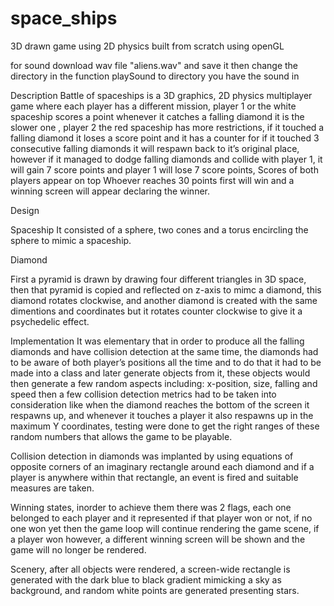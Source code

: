 # space_ships
3D drawn game using 2D physics built from scratch using openGL


for sound
download wav file "aliens.wav" and save it then change the directory in the function playSound to directory you have the sound in 


Description
Battle of spaceships is a 3D graphics, 2D physics multiplayer game where each player has a different mission, player 1 or the white spaceship scores a point whenever it catches a falling diamond it is the slower one , player 2 the red spaceship has more restrictions, if it touched a falling diamond it loses a score point and it has a counter for if it touched 3 consecutive falling diamonds it will respawn back to it’s original place, however if it managed to dodge falling diamonds and collide with player 1, it will gain 7 score points and player 1 will lose 7 score points, Scores of both players appear on top 
Whoever reaches 30 points first will win and a winning screen will appear declaring the winner.

Design

Spaceship
It consisted of a sphere, two cones and a torus encircling the sphere to mimic a spaceship.



Diamond

First a pyramid is drawn by drawing four different triangles in 3D space, then that pyramid is copied and reflected on z-axis to mimc a diamond, this diamond rotates clockwise, and another diamond is created with the same dimentions and coordinates but it rotates counter clockwise to give it a psychedelic effect.

Implementation
It was elementary that in order to produce all the falling diamonds and have collision detection at the same time, the diamonds had to be aware of both player’s positions all the time and to do that it had to be made into a class and later generate objects from it, these objects would then generate a few random aspects including: x-position, size, falling and speed then a few collision detection metrics had to be taken into consideration like when the diamond reaches the bottom of the screen it respawns up, and whenever it touches a player it also respawns up in the maximum Y coordinates, testing were done to get the right ranges of these random numbers that allows the game to be playable.


Collision detection in diamonds was implanted by using equations of opposite corners of an imaginary rectangle around each diamond and if a player is anywhere within that rectangle, an event is fired and suitable measures are taken.

Winning states, inorder to achieve them there was 2 flags, each one belonged to each player and it represented if that player won or not, if no one won yet then the game loop will continue rendering the game scene, if a player won however, a different winning screen will be shown and the game will no longer be rendered.

Scenery, after all objects were rendered, a screen-wide rectangle is generated with the dark blue to black gradient mimicking a sky as background, and random white points are generated presenting stars. 

